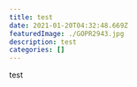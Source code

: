 ```yaml
---
title: test
date: 2021-01-20T04:32:48.669Z
featuredImage: ./GOPR2943.jpg
description: test
categories: []
---
```


test

